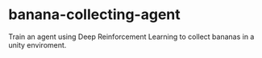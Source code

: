 # banana-collecting-agent
Train an agent using Deep Reinforcement Learning to collect bananas in a unity enviroment.
